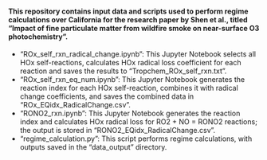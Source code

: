 #### This repository contains input data and scripts used to perform regime calculations over California for the research paper by Shen et al., titled “Impact of fine particulate matter from wildfire smoke on near-surface O3 photochemistry”.

* “ROx_self_rxn_radical_change.ipynb”: This Jupyter Notebook selects all HOx self-reactions, calculates HOx radical loss coefficient for each reaction and saves the results to “Tropchem_ROx_self_rxn.txt”. 
*	“ROx_self_rxn_eq_num.ipynb”: This Jupyter Notebook generates the reaction index for each HOx self-reaction, combines it with radical change coefficients, and saves the combined data in “ROx_EQidx_RadicalChange.csv”.
*	“RONO2_rxn.ipynb”: This Jupyter Notebook generates the reaction index and calculates HOx radical loss for RO2 + NO = RONO2 reactions; the output is stored in “RONO2_EQidx_RadicalChange.csv”.
*	“regime_calculation.py”:  This script performs regime calculations, with outputs saved in the “data_output” directory.
